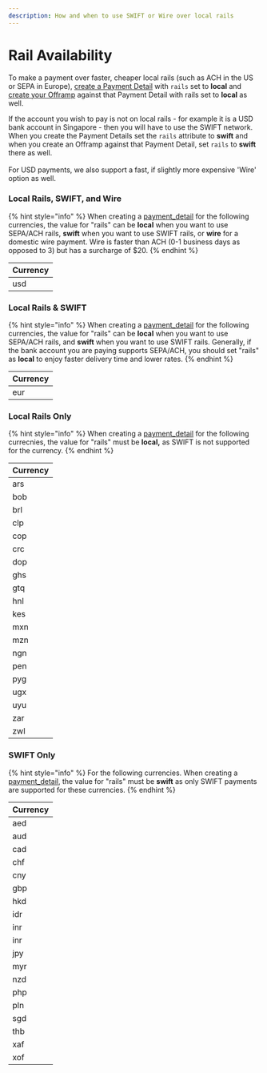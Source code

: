 ```yaml
---
description: How and when to use SWIFT or Wire over local rails
---
```


# Rail Availability

To make a payment over faster, cheaper local rails (such as ACH in the US or SEPA in Europe), [create a Payment Detail](paymentdetails-create.md#create-a-payment-detail) with `rails` set to **local** and [create your Offramp](../offramps/offramps-create.md) against that Payment Detail with rails set to **local** as well.

If the account you wish to pay is not on local rails - for example it is a USD bank account in Singapore - then you will have to use the SWIFT network. When you create the Payment Details set the `rails` attribute to **swift** and when you create an Offramp against that Payment Detail, set `rails` to **swift** there as well.\
\
For USD payments, we also support a fast, if slightly more expensive 'Wire' option as well.

### Local Rails, SWIFT, and Wire

{% hint style="info" %}
When creating a [payment\_detail](paymentdetails-create.md) for the following currencies, the value for "rails" can be **local** when you want to use SEPA/ACH rails, **swift** when you want to use SWIFT rails, or **wire** for a domestic wire payment. Wire is faster than ACH (0-1 business days as opposed to 3) but has a surcharge of $20.
{% endhint %}

| Currency |
| -------- |
| usd      |

### Local Rails & SWIFT

{% hint style="info" %}
When creating a [payment\_detail](paymentdetails-create.md) for the following currencies, the value for "rails" can be **local** when you want to use SEPA/ACH rails, and **swift** when you want to use SWIFT rails. Generally, if the bank account you are paying supports SEPA/ACH, you should set "rails" as **local** to enjoy faster delivery time and lower rates.
{% endhint %}

| Currency |
| -------- |
| eur      |

### Local Rails Only

{% hint style="info" %}
When creating a [payment\_detail](paymentdetails-create.md) for the following currecnies, the value for "rails" must be **local,** as SWIFT is not supported for the currency.
{% endhint %}

| Currency |
| -------- |
| ars      |
| bob      |
| brl      |
| clp      |
| cop      |
| crc      |
| dop      |
| ghs      |
| gtq      |
| hnl      |
| kes      |
| mxn      |
| mzn      |
| ngn      |
| pen      |
| pyg      |
| ugx      |
| uyu      |
| zar      |
| zwl      |

### SWIFT Only

{% hint style="info" %}
For the following currencies. When creating a [payment\_detail](paymentdetails-create.md), the value for "rails" must be **swift** as only SWIFT payments are supported for these currencies.
{% endhint %}

| Currency |
| -------- |
| aed      |
| aud      |
| cad      |
| chf      |
| cny      |
| gbp      |
| hkd      |
| idr      |
| inr      |
| inr      |
| jpy      |
| myr      |
| nzd      |
| php      |
| pln      |
| sgd      |
| thb      |
| xaf      |
| xof      |
